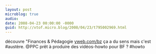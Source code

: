 ```yaml
---
layout: post
microblog: true
audio: 
date: 2008-04-23 00:00:00 -0000
guid: http://xtof.micro.blog/2008/04/23/t795002969.html
---
```

découvre "Finances &amp; Pédagogie [yweb.com/bz](http://yweb.com/bz) ça a du sens mais c'est #austère. @PPC prêt à produire des vidéos-howto pour BF ? #howto
